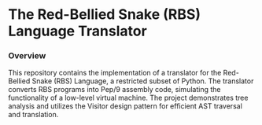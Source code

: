 # The Red-Bellied Snake (RBS) Language Translator
### Overview
This repository contains the implementation of a translator for the Red-Bellied Snake (RBS) Language, a restricted subset of Python. The translator converts RBS programs into Pep/9 assembly code, simulating the functionality of a low-level virtual machine. The project demonstrates tree analysis and utilizes the Visitor design pattern for efficient AST traversal and translation.
